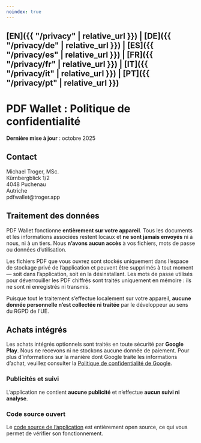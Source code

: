 ```yaml
---
noindex: true
---
```


## [EN]({{ "/privacy" | relative_url }}) | [DE]({{ "/privacy/de" | relative_url }}) | [ES]({{ "/privacy/es" | relative_url }}) | [FR]({{ "/privacy/fr" | relative_url }}) | [IT]({{ "/privacy/it" | relative_url }}) | [PT]({{ "/privacy/pt" | relative_url }})

# PDF Wallet : Politique de confidentialité

**Dernière mise à jour** : octobre 2025

## Contact

Michael Troger, MSc.  
Kürnbergblick 1/2  
4048 Puchenau  
Autriche  
&#112;&#100;&#102;&#119;&#97;&#108;&#108;&#101;&#116;&#64;&#116;&#114;&#111;&#103;&#101;&#114;&#46;&#97;&#112;&#112;

## Traitement des données

PDF Wallet fonctionne **entièrement sur votre appareil**.
Tous les documents et les informations associées restent locaux et **ne sont jamais envoyés** ni à nous, ni à un tiers.
Nous **n’avons aucun accès** à vos fichiers, mots de passe ou données d’utilisation.

Les fichiers PDF que vous ouvrez sont stockés uniquement dans l’espace de stockage privé de l’application et peuvent être supprimés à tout moment — soit dans l’application, soit en la désinstallant.
Les mots de passe utilisés pour déverrouiller les PDF chiffrés sont traités uniquement en mémoire : ils ne sont ni enregistrés ni transmis.

Puisque tout le traitement s’effectue localement sur votre appareil, **aucune donnée personnelle n’est collectée ni traitée** par le développeur au sens du RGPD de l’UE.

## Achats intégrés

Les achats intégrés optionnels sont traités en toute sécurité par **Google Play**.
Nous ne recevons ni ne stockons aucune donnée de paiement.
Pour plus d’informations sur la manière dont Google traite les informations d’achat, veuillez consulter la [Politique de confidentialité de Google](https://policies.google.com/privacy).

### Publicités et suivi

L’application ne contient **aucune publicité** et n’effectue **aucun suivi ni analyse**.

### Code source ouvert

Le [code source de l’application](https://github.com/michaeltroger/pdfwallet-android) est entièrement open source, ce qui vous permet de vérifier son fonctionnement.
